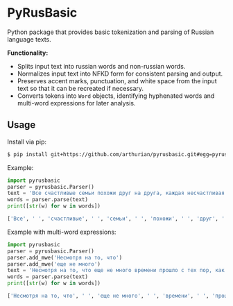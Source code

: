 # PyRusBasic

Python package that provides basic tokenization and parsing of Russian language texts. 

**Functionality:**

- Splits input text into russian words and non-russian words.
- Normalizes input text into NFKD form for consistent parsing and output.
- Preserves accent marks, punctuation, and white space from the input text so that it can be recreated if necessary.
- Converts tokens into `Word` objects, identifying hyphenated words and multi-word expressions for later analysis.

## Usage

Install via pip:

```sh
$ pip install git+https://github.com/arthurian/pyrusbasic.git#egg=pyrusbasic
```

Example:

```python
import pyrusbasic
parser = pyrusbasic.Parser()
text = 'Все счастливые семьи похожи друг на друга, каждая несчастливая семья несчастлива по-своему.'
words = parser.parse(text)
print([str(w) for w in words])

['Все', ' ', 'счастливые', ' ', 'семьи', ' ', 'похожи', ' ', 'друг', ' ', 'на', ' ', 'друга', ', ', 'каждая', ' ', 'несчастливая', ' ', 'семья', ' ', 'несчастлива', ' ', 'по-своему', '.']
```

Example with multi-word expressions:

```python
import pyrusbasic
parser = pyrusbasic.Parser()
parser.add_mwe('Несмотря на то, что')
parser.add_mwe('еще не много')
text = 'Несмотря на то, что еще не много времени прошло с тех пор, как князь Андрей оставил Россию, он много изменился за это время.'
words = parser.parse(text)
print([str(w) for w in words])

['Несмотря на то, что', ' ', 'еще не много', ' ', 'времени', ' ', 'прошло', ' ', 'с', ' ', 'тех', ' ', 'пор', ', ', 'как', ' ', 'князь', ' ', 'Андрей', ' ', 'оставил', ' ', 'Россию', ', ', 'он', ' ', 'много', ' ', 'изменился', ' ', 'за', ' ', 'это', ' ', 'время', '.']```
